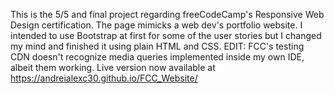 This is the 5/5 and final project regarding freeCodeCamp's Responsive Web Design certification. The page mimicks a web dev's portfolio website. I intended to use Bootstrap at first for some of the user stories but I changed my mind and finished it using plain HTML and CSS.
EDIT: FCC's testing CDN doesn't recognize media queries implemented inside my own IDE, albeit them working. Live version now available at https://andreialexc30.github.io/FCC_Website/
